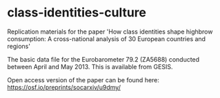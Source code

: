 # class-identities-culture
Replication materials for the paper 'How class identities shape highbrow consumption: A cross-national analysis of 30 European countries and regions'

The basic data file for the Eurobarometer 79.2 (ZA5688) conducted between April and May 2013. This is available from GESIS. 

Open access version of the paper can be found here: https://osf.io/preprints/socarxiv/u9dmy/
